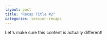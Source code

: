 ```yaml
---
layout: post
title: "Recap Title #2"
categories: session-recaps
---
```


Let's make sure this content is actually different!
